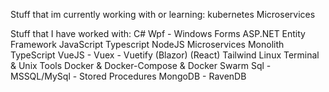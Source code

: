 Stuff that im currently working with or learning:
kubernetes
Microservices

Stuff that I have worked with:
C# 
Wpf - Windows Forms
ASP.NET
Entity Framework
JavaScript
Typescript 
NodeJS 
Microservices
Monolith
TypeScript
VueJS - Vuex - Vuetify
(Blazor)
(React)
Tailwind
Linux Terminal & Unix Tools
Docker & Docker-Compose & Docker Swarm
Sql - MSSQL/MySql - Stored Procedures
MongoDB - RavenDB
